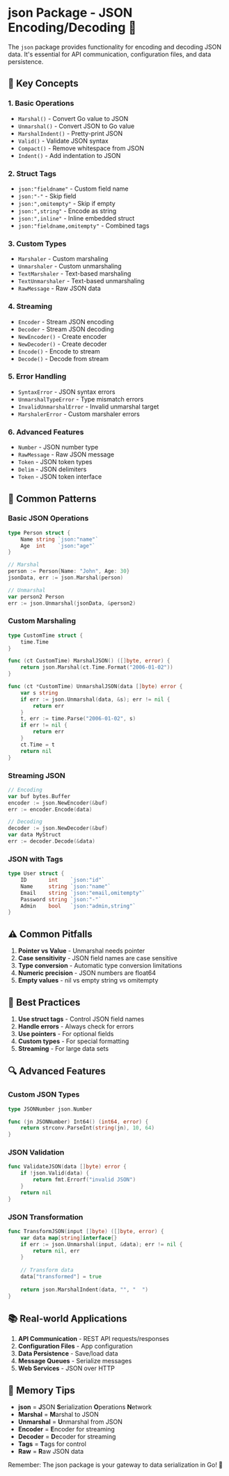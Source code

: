 # json Package - JSON Encoding/Decoding 📄

The `json` package provides functionality for encoding and decoding JSON data. It's essential for API communication, configuration files, and data persistence.

## 🎯 Key Concepts

### 1. **Basic Operations**
- `Marshal()` - Convert Go value to JSON
- `Unmarshal()` - Convert JSON to Go value
- `MarshalIndent()` - Pretty-print JSON
- `Valid()` - Validate JSON syntax
- `Compact()` - Remove whitespace from JSON
- `Indent()` - Add indentation to JSON

### 2. **Struct Tags**
- `json:"fieldname"` - Custom field name
- `json:"-"` - Skip field
- `json:",omitempty"` - Skip if empty
- `json:",string"` - Encode as string
- `json:",inline"` - Inline embedded struct
- `json:"fieldname,omitempty"` - Combined tags

### 3. **Custom Types**
- `Marshaler` - Custom marshaling
- `Unmarshaler` - Custom unmarshaling
- `TextMarshaler` - Text-based marshaling
- `TextUnmarshaler` - Text-based unmarshaling
- `RawMessage` - Raw JSON data

### 4. **Streaming**
- `Encoder` - Stream JSON encoding
- `Decoder` - Stream JSON decoding
- `NewEncoder()` - Create encoder
- `NewDecoder()` - Create decoder
- `Encode()` - Encode to stream
- `Decode()` - Decode from stream

### 5. **Error Handling**
- `SyntaxError` - JSON syntax errors
- `UnmarshalTypeError` - Type mismatch errors
- `InvalidUnmarshalError` - Invalid unmarshal target
- `MarshalerError` - Custom marshaler errors

### 6. **Advanced Features**
- `Number` - JSON number type
- `RawMessage` - Raw JSON message
- `Token` - JSON token types
- `Delim` - JSON delimiters
- `Token` - JSON token interface

## 🚀 Common Patterns

### Basic JSON Operations
```go
type Person struct {
    Name string `json:"name"`
    Age  int    `json:"age"`
}

// Marshal
person := Person{Name: "John", Age: 30}
jsonData, err := json.Marshal(person)

// Unmarshal
var person2 Person
err := json.Unmarshal(jsonData, &person2)
```

### Custom Marshaling
```go
type CustomTime struct {
    time.Time
}

func (ct CustomTime) MarshalJSON() ([]byte, error) {
    return json.Marshal(ct.Time.Format("2006-01-02"))
}

func (ct *CustomTime) UnmarshalJSON(data []byte) error {
    var s string
    if err := json.Unmarshal(data, &s); err != nil {
        return err
    }
    t, err := time.Parse("2006-01-02", s)
    if err != nil {
        return err
    }
    ct.Time = t
    return nil
}
```

### Streaming JSON
```go
// Encoding
var buf bytes.Buffer
encoder := json.NewEncoder(&buf)
err := encoder.Encode(data)

// Decoding
decoder := json.NewDecoder(&buf)
var data MyStruct
err := decoder.Decode(&data)
```

### JSON with Tags
```go
type User struct {
    ID       int    `json:"id"`
    Name     string `json:"name"`
    Email    string `json:"email,omitempty"`
    Password string `json:"-"`
    Admin    bool   `json:"admin,string"`
}
```

## ⚠️ Common Pitfalls

1. **Pointer vs Value** - Unmarshal needs pointer
2. **Case sensitivity** - JSON field names are case sensitive
3. **Type conversion** - Automatic type conversion limitations
4. **Numeric precision** - JSON numbers are float64
5. **Empty values** - nil vs empty string vs omitempty

## 🎯 Best Practices

1. **Use struct tags** - Control JSON field names
2. **Handle errors** - Always check for errors
3. **Use pointers** - For optional fields
4. **Custom types** - For special formatting
5. **Streaming** - For large data sets

## 🔍 Advanced Features

### Custom JSON Types
```go
type JSONNumber json.Number

func (jn JSONNumber) Int64() (int64, error) {
    return strconv.ParseInt(string(jn), 10, 64)
}
```

### JSON Validation
```go
func ValidateJSON(data []byte) error {
    if !json.Valid(data) {
        return fmt.Errorf("invalid JSON")
    }
    return nil
}
```

### JSON Transformation
```go
func TransformJSON(input []byte) ([]byte, error) {
    var data map[string]interface{}
    if err := json.Unmarshal(input, &data); err != nil {
        return nil, err
    }
    
    // Transform data
    data["transformed"] = true
    
    return json.MarshalIndent(data, "", "  ")
}
```

## 📚 Real-world Applications

1. **API Communication** - REST API requests/responses
2. **Configuration Files** - App configuration
3. **Data Persistence** - Save/load data
4. **Message Queues** - Serialize messages
5. **Web Services** - JSON over HTTP

## 🧠 Memory Tips

- **json** = **J**SON **S**erialization **O**perations **N**etwork
- **Marshal** = **M**arshal to JSON
- **Unmarshal** = **U**nmarshal from JSON
- **Encoder** = **E**ncoder for streaming
- **Decoder** = **D**ecoder for streaming
- **Tags** = **T**ags for control
- **Raw** = **R**aw JSON data

Remember: The json package is your gateway to data serialization in Go! 🎯
